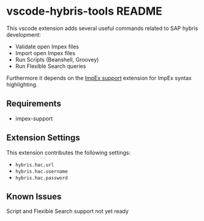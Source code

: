 # vscode-hybris-tools README

This vscode extension adds several useful commands related to SAP hybris development:
* Validate open Impex files
* Import open Impex files
* Run Scripts (Beanshell, Groovey)
* Run Flexible Search queries

Furthermore it depends on the [ImpEx support](https://github.com/simplyRoba/ImpExSupport) extension for ImpEx syntax highlighting.

## Requirements

* impex-support

## Extension Settings

This extension contributes the following settings:

* `hybris.hac.url`
* `hybris.hac.username`
* `hybris.hac.password`

## Known Issues

Script and Flexible Search support not yet ready

